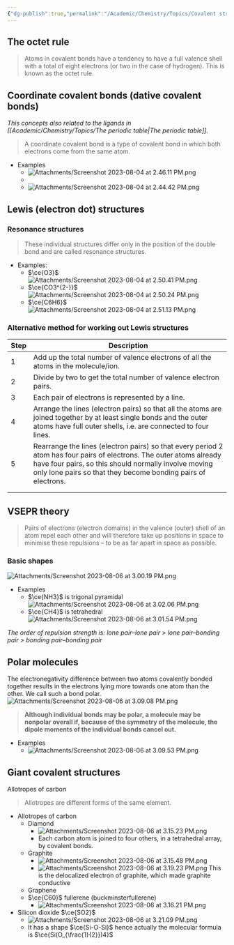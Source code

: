 ```yaml
---
{"dg-publish":true,"permalink":"/Academic/Chemistry/Topics/Covalent structures/"}
---
```


## The octet rule
>Atoms in covalent bonds have a tendency to have a full valence shell with a total of eight electrons (or two in the case of hydrogen). This is known as the octet rule.

## Coordinate covalent bonds (dative covalent bonds)
*This concepts also related to the ligands in [[Academic/Chemistry/Topics/The periodic table\|The periodic table]].*
>A coordinate covalent bond is a type of covalent bond in which both electrons come from the same atom.

- Examples
	- ![Attachments/Screenshot 2023-08-04 at 2.46.11 PM.png](/img/user/Attachments/Screenshot%202023-08-04%20at%202.46.11%20PM.png)
	- 
	- ![Attachments/Screenshot 2023-08-04 at 2.44.42 PM.png](/img/user/Attachments/Screenshot%202023-08-04%20at%202.44.42%20PM.png)

## Lewis (electron dot) structures
### Resonance structures
>These individual structures differ only in the position of the double bond and are called resonance structures.

- Examples:
	- $\ce{O3}$![Attachments/Screenshot 2023-08-04 at 2.50.41 PM.png](/img/user/Attachments/Screenshot%202023-08-04%20at%202.50.41%20PM.png)
	- $\ce{CO3^{2-}}$![Attachments/Screenshot 2023-08-04 at 2.50.24 PM.png](/img/user/Attachments/Screenshot%202023-08-04%20at%202.50.24%20PM.png)
	- $\ce{C6H6}$ ![Attachments/Screenshot 2023-08-04 at 2.51.13 PM.png](/img/user/Attachments/Screenshot%202023-08-04%20at%202.51.13%20PM.png)

### Alternative method for working out Lewis structures
| Step | Description                                                                                                                                                                                                                                   |
| ---- | --------------------------------------------------------------------------------------------------------------------------------------------------------------------------------------------------------------------------------------------- |
| 1    | Add up the total number of valence electrons of all the atoms in the molecule/ion.                                                                                                                                                            |
| 2    | Divide by two to get the total number of valence electron pairs.                                                                                                                                                                              |
| 3    | Each pair of electrons is represented by a line.                                                                                                                                                                                              |
| 4    | Arrange the lines (electron pairs) so that all the atoms are joined together by at least single bonds and the outer atoms have full outer shells, i.e. are connected to four lines.                                                           |
| 5    | Rearrange the lines (electron pairs) so that every period 2 atom has four pairs of electrons. The outer atoms already have four pairs, so this should normally involve moving only lone pairs so that they become bonding pairs of electrons. |
|      |                                                                                                                                                                                                                                               |
|      |                                                                                                                                                                                                                                               |

## VSEPR theory
>Pairs of electrons (electron domains) in the valence (outer) shell of an atom repel each other and will therefore take up positions in space to minimise these repulsions – to be as far apart in space as possible.

### Basic shapes
![Attachments/Screenshot 2023-08-06 at 3.00.19 PM.png](/img/user/Attachments/Screenshot%202023-08-06%20at%203.00.19%20PM.png)
- Examples
	-  $\ce{NH3}$ is trigonal pyramidal![Attachments/Screenshot 2023-08-06 at 3.02.06 PM.png](/img/user/Attachments/Screenshot%202023-08-06%20at%203.02.06%20PM.png)
	-  $\ce{CH4}$ is tetrahedral ![Attachments/Screenshot 2023-08-06 at 3.01.54 PM.png](/img/user/Attachments/Screenshot%202023-08-06%20at%203.01.54%20PM.png)

*The order of repulsion strength is:
lone pair–lone pair > lone pair–bonding pair > bonding pair–bonding pair*

## Polar molecules
The electronegativity difference between two atoms covalently bonded together results in the electrons lying more towards one atom than the other. We call such a bond polar.
![Attachments/Screenshot 2023-08-06 at 3.09.08 PM.png](/img/user/Attachments/Screenshot%202023-08-06%20at%203.09.08%20PM.png)
>**Although individual bonds may be polar, a molecule may be nonpolar overall if, because of the symmetry of the molecule, the dipole moments of the individual bonds cancel out.**

- Examples
	- ![Attachments/Screenshot 2023-08-06 at 3.09.53 PM.png](/img/user/Attachments/Screenshot%202023-08-06%20at%203.09.53%20PM.png)

## Giant covalent structures
Allotropes of carbon
>Allotropes are different forms of the same element.

- Allotropes of carbon
	- Diamond
		- ![Attachments/Screenshot 2023-08-06 at 3.15.23 PM.png](/img/user/Attachments/Screenshot%202023-08-06%20at%203.15.23%20PM.png)
		- Each carbon atom is joined to four others, in a tetrahedral array, by covalent bonds.
	- Graphite 
		- ![Attachments/Screenshot 2023-08-06 at 3.15.48 PM.png](/img/user/Attachments/Screenshot%202023-08-06%20at%203.15.48%20PM.png)
		- ![Attachments/Screenshot 2023-08-06 at 3.19.23 PM.png](/img/user/Attachments/Screenshot%202023-08-06%20at%203.19.23%20PM.png) This is the delocalized electron of graphite, which made graphite conductive
	- Graphene 
	- $\ce{C60}$ fullerene (buckminsterfullerene)
		- ![Attachments/Screenshot 2023-08-06 at 3.16.21 PM.png](/img/user/Attachments/Screenshot%202023-08-06%20at%203.16.21%20PM.png)
- Silicon dioxide $\ce{SO2}$ 
	- ![Attachments/Screenshot 2023-08-06 at 3.21.09 PM.png](/img/user/Attachments/Screenshot%202023-08-06%20at%203.21.09%20PM.png)
	- It has a shape $\ce{Si-O-Si}$ hence actually the molecular formula is $\ce{Si(O_{\frac{1}{2}})4}$ 




